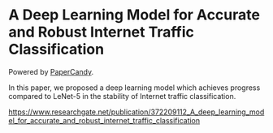# A Deep Learning Model for Accurate and Robust Internet Traffic Classification
Powered by [PaperCandy](https://github.com/ATATC/PaperCandy).

In this paper, we proposed a deep learning model which achieves progress compared to LeNet-5 in the stability of Internet traffic classification.

https://www.researchgate.net/publication/372209112_A_deep_learning_model_for_accurate_and_robust_internet_traffic_classification
